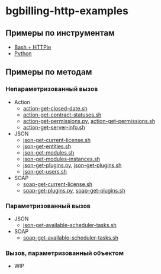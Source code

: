 # bgbilling-http-examples

## Примеры по инструментам

- [Bash + HTTPie](examples/httpie)
- [Python](examples/python)

## Примеры по методам

### Непараметризованный вызов

- Action
    - [action-get-closed-date.sh](examples/httpie/action-get-closed-date.sh)
    - [action-get-contract-statuses.sh](examples/httpie/action-get-contract-statuses.sh)
    - [action-get-permissions.py](examples/python/action-get-permissions.py), [action-get-permissions.sh](examples/httpie/action-get-permissions.sh)
    - [action-get-server-info.sh](examples/httpie/action-get-server-info.sh)
- JSON
    - [json-get-current-license.sh](examples/httpie/json-get-current-license.sh)
    - [json-get-entities.sh](examples/httpie/json-get-entities.sh)
    - [json-get-modules.sh](examples/httpie/json-get-modules.sh)
    - [json-get-modules-instances.sh](examples/httpie/json-get-modules-instances.sh)
    - [json-get-plugins.py](examples/python/json-get-plugins.py), [json-get-plugins.sh](examples/httpie/json-get-plugins.sh)
    - [json-get-users.sh](examples/httpie/json-get-users.sh)
- SOAP
    - [soap-get-current-license.sh](examples/httpie/soap-get-current-license.sh)
    - [soap-get-plugins.py](examples/python/soap-get-plugins.py), [soap-get-plugins.sh](examples/httpie/soap-get-plugins.sh)

### Параметризованный вызов

- JSON
    - [json-get-available-scheduler-tasks.sh](examples/httpie/json-get-available-scheduler-tasks.sh)
- SOAP
    - [soap-get-available-scheduler-tasks.sh](examples/httpie/soap-get-available-scheduler-tasks.sh)

### Вызов, параметризованный объектом

- WIP
